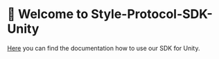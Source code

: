 # 👋 Welcome to Style-Protocol-SDK-Unity

[Here](https://style-protocol.gitbook.io/sdk/overview/try-sdk/try-sdk-for-unity) you can find the documentation how to use our SDK for Unity.
